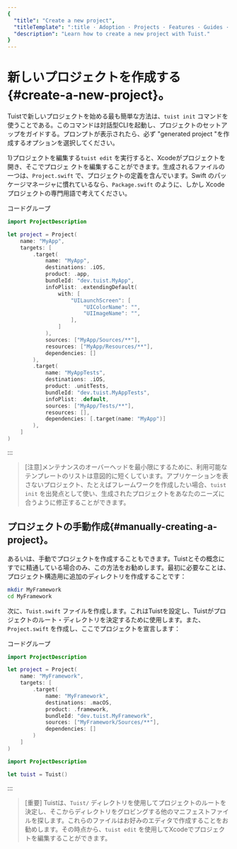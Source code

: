 ```yaml
---
{
  "title": "Create a new project",
  "titleTemplate": ":title · Adoption · Projects · Features · Guides · Tuist",
  "description": "Learn how to create a new project with Tuist."
}
---
```

# 新しいプロジェクトを作成する {#create-a-new-project}。

Tuistで新しいプロジェクトを始める最も簡単な方法は、`tuist init`
コマンドを使うことである。このコマンドは対話型CLIを起動し、プロジェクトのセットアップをガイドする。プロンプトが表示されたら、必ず "generated
project "を作成するオプションを選択してください。

1}プロジェクトを編集する</LocalizedLink>`tuist edit` を実行すると、Xcodeがプロジェクトを開き、そこでプロジェ
クトを編集することができます。生成されるファイルの一つは、`Project.swift` で、プロジェクトの定義を含んでいます。Swift
のパッケージマネージャに慣れているなら、`Package.swift` のように、しかし Xcode プロジェクトの専門用語で考えてください。

コードグループ
```swift [Project.swift]
import ProjectDescription

let project = Project(
    name: "MyApp",
    targets: [
        .target(
            name: "MyApp",
            destinations: .iOS,
            product: .app,
            bundleId: "dev.tuist.MyApp",
            infoPlist: .extendingDefault(
                with: [
                    "UILaunchScreen": [
                        "UIColorName": "",
                        "UIImageName": "",
                    ],
                ]
            ),
            sources: ["MyApp/Sources/**"],
            resources: ["MyApp/Resources/**"],
            dependencies: []
        ),
        .target(
            name: "MyAppTests",
            destinations: .iOS,
            product: .unitTests,
            bundleId: "dev.tuist.MyAppTests",
            infoPlist: .default,
            sources: ["MyApp/Tests/**"],
            resources: [],
            dependencies: [.target(name: "MyApp")]
        ),
    ]
)
```
:::

> [注意]メンテナンスのオーバーヘッドを最小限にするために、利用可能なテンプレートのリストは意図的に短くしています。アプリケーションを表さないプロジェクト、たとえばフレームワークを作成したい場合、`tuist
> init` を出発点として使い、生成されたプロジェクトをあなたのニーズに合うように修正することができます。

## プロジェクトの手動作成{#manually-creating-a-project}。

あるいは、手動でプロジェクトを作成することもできます。Tuistとその概念にすでに精通している場合のみ、この方法をお勧めします。最初に必要なことは、プロジェクト構造用に追加のディレクトリを作成することです：

```bash
mkdir MyFramework
cd MyFramework
```

次に、`Tuist.swift`
ファイルを作成します。これはTuistを設定し、Tuistがプロジェクトのルート・ディレクトリを決定するために使用します。また、`Project.swift`
を作成し、ここでプロジェクトを宣言します：

コードグループ
```swift [Project.swift]
import ProjectDescription

let project = Project(
    name: "MyFramework",
    targets: [
        .target(
            name: "MyFramework",
            destinations: .macOS,
            product: .framework,
            bundleId: "dev.tuist.MyFramework",
            sources: ["MyFramework/Sources/**"],
            dependencies: []
        )
    ]
)
```
```swift [Tuist.swift]
import ProjectDescription

let tuist = Tuist()
```
:::

> [重要] Tuistは、`Tuist/`
> ディレクトリを使用してプロジェクトのルートを決定し、そこからディレクトリをグロビングする他のマニフェストファイルを探します。これらのファイルはお好みのエディタで作成することをお勧めします。その時点から、`tuist
> edit` を使用してXcodeでプロジェクトを編集することができます。
